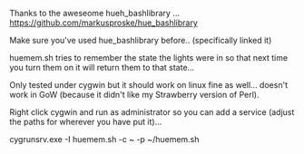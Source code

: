 Thanks to the aweseome hueh_bashlibrary ... https://github.com/markusproske/hue_bashlibrary

Make sure you've used hue_bashlibrary before.. (specifically linked it)

huemem.sh tries to remember the state the lights were in so that next time you turn them on it will return them to that state...

Only tested under cygwin but it should work on linux fine as well... doesn't work in GoW (because it didn't like my Strawberry version of Perl).

Right click cygwin and run as administrator so you can add a service (adjust the paths for wherever you have put it)...

cygrunsrv.exe -I huemem.sh -c ~ -p ~/huemem.sh
